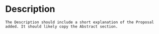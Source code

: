 # Description

```
The Description should include a short explanation of the Proposal added. It should likely copy the Abstract section.
```
